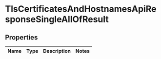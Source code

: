 

# TlsCertificatesAndHostnamesApiResponseSingleAllOfResult


## Properties

| Name | Type | Description | Notes |
|------------ | ------------- | ------------- | -------------|



